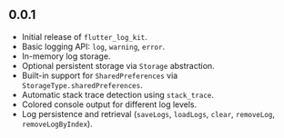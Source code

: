 ## 0.0.1

- Initial release of `flutter_log_kit`.
- Basic logging API: `log`, `warning`, `error`.
- In-memory log storage.
- Optional persistent storage via `Storage` abstraction.
- Built-in support for `SharedPreferences` via `StorageType.sharedPreferences`.
- Automatic stack trace detection using `stack_trace`.
- Colored console output for different log levels.
- Log persistence and retrieval (`saveLogs`, `loadLogs`, `clear`, `removeLog`, `removeLogByIndex`).
